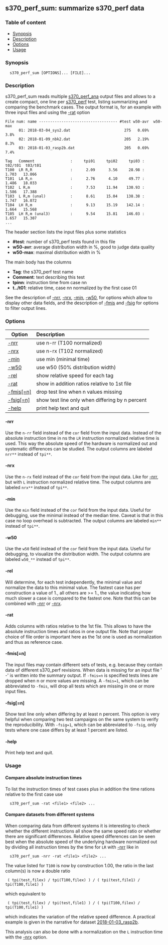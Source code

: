 ## s370_perf_sum: summarize s370_perf data 

### Table of content

- [Synopsis](#user-content-synopsis)
- [Description](#user-content-description)
- [Options](#user-content-options)
- [Usage](#user-content-usage)

### Synopsis <a name="synopsis"></a>
```
  s370_perf_sum [OPTIONS]... [FILE]...
```

### Description <a name="description"></a>
s370_perf_sum reads multiple [s370_perf_ana](s370_perf_ana.md) output files
and allows to a create compact, one line per [s370_perf](s370_perf.md) test,
listing summarizing and comparing the benchmark cases.
The output format is, for an example with three input files and using
the [-rat](#user-content-opt-rat) option
```
File num: name ----------------------------------- #test w50-avr  w50-max
      01: 2018-03-04_sys2.dat                        275   0.69%     3.8%
      02: 2018-01-09_nbk2.dat                        205   2.19%     8.3%
      03: 2018-01-03_rasp2b.dat                      205   0.69%     7.4%

Tag   Comment                :     tpi01     tpi02     tpi03 :  t02/t01  t03/t01
T100  LR R,R                 :      2.09      3.56     28.98 :    1.703   13.866
T101  LA R,n                 :      2.76      4.10     49.77 :    1.486   18.033
T102  L R,m                  :      7.53     11.94    130.93 :    1.586   17.388
T103  L R,m (unal)           :      8.61     15.04    138.38 :    1.747   16.072
T104  LH R,m                 :      9.13     15.19    142.14 :    1.664   15.568
T105  LH R,m (unal3)         :      9.54     15.81    146.03 :    1.657   15.307
...
```

The header section lists the input files plus some statistics
- **#test**: number of s370_perf tests found in this file
- **w50-avr**: average distribution width in %, good to judge data quality
- **w50-max**: maximal distribution width in %

The main body has the columns
- **Tag**: the s370_perf test name
- **Comment**: text describing this test
- **tpinn**: instruction time from case nn
- **t../t01**: relative time, case nn normalized by the first case 01

See the description of
[-nrr](#user-content-opt-nrr),
[-nrx](#user-content-opt-nrx),
[-min](#user-content-opt-min),
[-w50](#user-content-opt-w50),
for options which allow to display other data fields,
and the description of
[-fmis](#user-content-opt-fmis) and
[-fsig](#user-content-opt-fsig)
for options to filter output lines.

### Options <a name="options"></a> 

| Option | Description |
| ------ | :---------- |
| [-nrr](#user-content-opt-nrr)      | use n-rr (T100 normalized) |
| [-nrx](#user-content-opt-nrx)      | use n-rx (T102 normalized) |
| [-min](#user-content-opt-min)      | use min  (minimal time) |
| [-w50](#user-content-opt-w50)      | use w50  (50% distribution width) |
| [-rel](#user-content-opt-rel)      | show relative speed for each tag |
| [-rat](#user-content-opt-rat)      | show in addition ratios relative to 1st file |
| [-fmis[=n]](#user-content-opt-fmis) | drop test line when n values missing |
| [-fsig[=n]](#user-content-opt-fsig) | show test line only when differing by n percent |
| [-help](#user-content-opt-help)    | print help text and quit |

#### -nrr <a name="opt-nrr"></a>
Use the `n-rr` field instead of the `cor` field from the input data.
Instead of the absolute instruction time in ns the `LR` instruction normalized
relative time is used. This way the absolute speed of the hardware
is normalized out and systematic differences can be studied.
The output columns are labeled `nrr**` instead of `tpi**`.

#### -nrx <a name="opt-nrx"></a>
Use the `n-rx` field instead of the `cor` field from the input data.
Like for [-nrr](#user-content-opt-nrr), but with `L` instruction normalized
relative time.
The output columns are labeled `nrx**` instead of `tpi**`.

#### -min <a name="opt-min"></a>
Use the `min` field instead of the `cor` field from the input data.
Useful for debugging, use the minimal instead of the median time.
Caveat is that in this case no loop overhead is subtracted.
The output columns are labeled `min**` instead of `tpi**`.

#### -w50 <a name="opt-w50"></a>
Use the `w50` field instead of the `cor` field from the input data.
Useful for debugging, to visualize the distribution width.
The output columns are labeled `w50_**` instead of `tpi**`.

#### -rel <a name="opt-rel"></a>
Will determine, for each  test independently, the minimal value and
normalize the data to this minimal value. The fastest case has per
construction a value of 1., all others are >= 1., the value indicating
how much slower a case is compared to the fastest one.
Note that this can be combined with [-nrr](#user-content-opt-nrr)
or [-nrx](#user-content-opt-nrx).

#### -rat <a name="opt-rat"></a>
Adds columns with ratios relative to the 1st file. This allows to have the
absolute instruction times and ratios in one output file.
Note that proper choice of file order is important here as the 1st
one is used as normalization and thus as reference case.

#### -fmis[=n] <a name="opt-fmis"></a>
The input files may contain different sets of tests, e.g. because
they contain data of different s370_perf revisions. When data is missing
for an input file '  -' is written into the summary output. 
If `-fmis=n` is specified tests lines are dropped when n or more values
are missing. A `-fmis=1`, which can be abbreviated to `-fmis`, will drop
all tests which are missing in one or more input files.

#### -fsig[=n] <a name="opt-fsig"></a>
Show test line only when differing by at least n percent. This option is
very helpful when comparing two test campaigns on the same system to verify
the reproducibility. With `-fsig=1`, which can be abbreviated to `-fsig`,
only tests where one case differs by at least 1 percent are listed.

#### -help <a name="opt-help"></a>
Print help text and quit.

### Usage <a name="usage"></a>

#### Compare absolute instruction times
To list the instruction times of test cases plus in addition the
time rations relative to the first case use
```
  s370_perf_sum -rat <file1> <file2> ...
```

#### Compare datasets from different systems
When comparing data from different systems it is interesting to check
whether the different instructions all show the same speed ratio or
whether there are significant differences. Relative speed differences
can be seen best when the absolute speed of the underlying hardware
normalized out by dividing all instruction times by the time for `LR`
with [-nrr](#user-content-opt-nrr) like in
```
  s370_perf_sum -nrr -rat <file1> <file2> ...
```

The value listed for `T100` is now by construction 1.00, the ratio in the last
column(s) is now a double ratio
```
 ( tpi(test,filex) / tpi(T100,filex) ) / ( tpi(test,file1) / tpi(T100,file1) )
```

which equivalent to
```
 ( tpi(test,filex) / tpi(test,file1) ) / ( tpi(T100,filex) / tpi(T100,file1) )
```
which indicates the variation of the relative speed difference.
A practical example is given in the narrative for dataset
[2018-01-03_rasp2b](../narr/2018-01-03_rasp2b.md).

This analysis can also be done with a normalization on the `L`
instruction time with the [-nrx](#user-content-opt-nrx) option.

